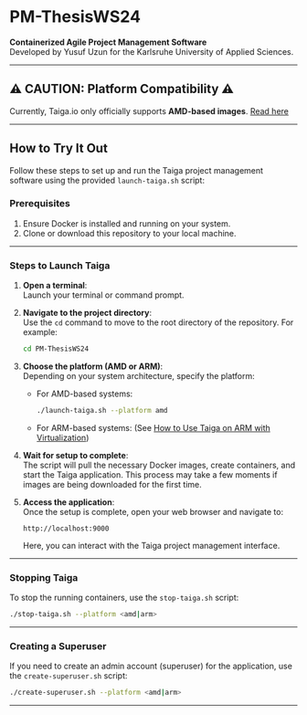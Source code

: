 
# PM-ThesisWS24

**Containerized Agile Project Management Software**  
Developed by Yusuf Uzun for the Karlsruhe University of Applied Sciences.

---

## ⚠️ CAUTION: Platform Compatibility ⚠️
Currently, Taiga.io only officially supports **AMD-based images**. 
[Read here](https://community.taiga.io/t/how-to-use-taiga-on-arm-with-virtualization/3583/2)

---

## How to Try It Out

Follow these steps to set up and run the Taiga project management software using the provided `launch-taiga.sh` script:

### Prerequisites
1. Ensure Docker is installed and running on your system.
2. Clone or download this repository to your local machine.

---

### Steps to Launch Taiga
1. **Open a terminal**:  
   Launch your terminal or command prompt.

2. **Navigate to the project directory**:  
   Use the `cd` command to move to the root directory of the repository. For example:
   ```bash
   cd PM-ThesisWS24
   ```

3. **Choose the platform (AMD or ARM)**:  
   Depending on your system architecture, specify the platform:
   - For AMD-based systems:
     ```bash
     ./launch-taiga.sh --platform amd
     ```
   - For ARM-based systems:
     (See [How to Use Taiga on ARM with Virtualization](https://community.taiga.io/t/how-to-use-taiga-on-arm-with-virtualization/3583/2))

4. **Wait for setup to complete**:  
   The script will pull the necessary Docker images, create containers, and start the Taiga application. This process may take a few moments if images are being downloaded for the first time.

5. **Access the application**:  
   Once the setup is complete, open your web browser and navigate to:
   ```
   http://localhost:9000
   ```
   Here, you can interact with the Taiga project management interface.

---

### Stopping Taiga
To stop the running containers, use the `stop-taiga.sh` script:
```bash
./stop-taiga.sh --platform <amd|arm>
```

---

### Creating a Superuser
If you need to create an admin account (superuser) for the application, use the `create-superuser.sh` script:
```bash
./create-superuser.sh --platform <amd|arm>
```

---